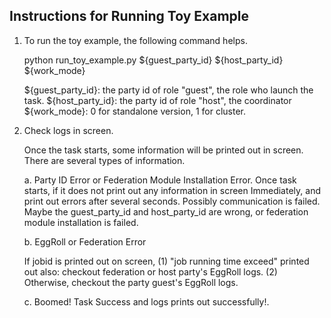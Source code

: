 ## Instructions for Running Toy Example

1. To run the toy example, the following command helps.

     
    python run_toy_example.py ${guest_party_id} ${host_party_id} ${work_mode}
   
    ${guest_party_id}: the party id of role "guest", the role who launch the task.
    ${host_party_id}: the party id of role "host", the coordinator 
    ${work_mode}: 0 for standalone version, 1 for cluster.
    
2. Check logs in screen.

   Once the task starts, some information will be printed out in screen. There are several types of information.
   
   a. Party ID Error or Federation Module Installation Error.
      Once task starts, if it does not print out any information in screen Immediately, and print out errors after several seconds.
      Possibly communication is failed. Maybe the guest_party_id and host_party_id are wrong, or federation module installation is failed. 
      
   b. EggRoll or Federation Error
      
      If jobid is printed out on screen, 
      (1) "job running time exceed" printed out also: checkout federation or host party's EggRoll logs.
      (2) Otherwise, checkout the party guest's EggRoll logs.
      
   c. Boomed! Task Success and logs prints out successfully!.
   
      
   
   

   
